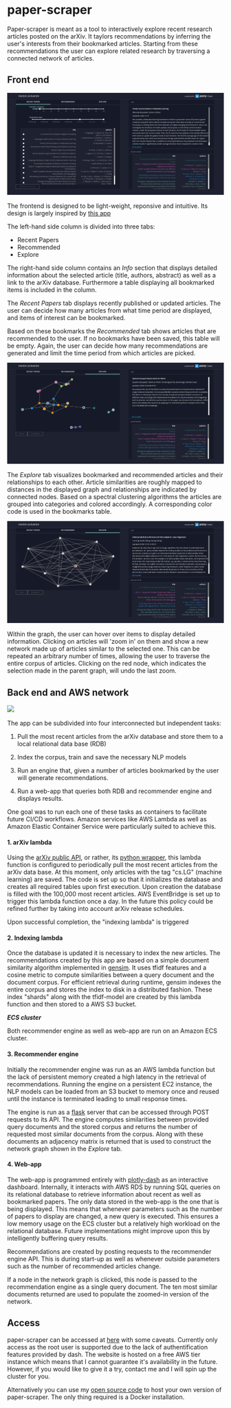# paper-scraper

Paper-scraper is meant as a tool to interactively explore recent research articles posted on the arXiv. It taylors recommendations by inferring the user's interests from their bookmarked articles. Starting from these recommendations the user can explore related research by traversing a connected network of articles.

## Front end

![](img/1.png)

The frontend is designed to be light-weight, reponsive and intuitive. Its design is largely inspired by [this app](https://github.com/plotly/dash-sample-apps/tree/master/apps/dash-manufacture-spc-dashboard)

The left-hand side column is divided into three tabs: 
- Recent Papers 
- Recommended 
- Explore

The right-hand side column contains an *Info* section that displays detailed information about the selected article (title, authors, abstract) as well as a link to the arXiv database. Furthermore a table displaying all bookmarked items is included in the column.

The *Recent Papers* tab displays recently published or updated articles. The user can decide how many articles from what time period are displayed, and items of interest can be bookmarked.

Based on these bookmarks the *Recommended* tab shows articles that are recommended to the user. If no bookmarks have been saved, this table will be empty. Again, the user can decide how many recommendations are generated and limit the time period from which articles are picked.

![](/img/2.png)

The *Explore* tab visualizes bookmarked and recommended articles and their relationships to each other. Article similarities are roughly mapped to distances in the displayed graph and relationships are indicated by connected nodes. Based on a spectral clustering algorithms the articles are grouped into categories and colored accordingly. A corresponding color code is used in the bookmarks table. 

![](/img/3.png)

Within the graph, the user can hover over items to display detailed information. Clicking on articles will 'zoom in' on them and show a new network made up of articles similar to the selected one. This can be repeated an arbitrary number of times, allowing the user to traverse the entire corpus of articles. Clicking on the red node, which indicates the selection made in the parent graph, will undo the last zoom.


## Back end and AWS network

![](/img/aws_net.png)

The app can be subdivided into four interconnected but independent tasks:

1. Pull the most recent articles from the arXiv database and store them to a local relational data base (RDB)

2. Index the corpus, train and save the necessary NLP models

3. Run an engine that, given a number of articles bookmarked by the user will generate recommendations.

4. Run a web-app that queries both RDB and recommender engine and displays results.

One goal was to run each one of these tasks as containers to facilitate future CI/CD workflows. Amazon services like AWS Lambda as well as Amazon Elastic Container Service were particularly suited to achieve this.


#### 1. arXiv lambda 

Using the [arXiv public API](https://arxiv.org/help/api/basics), or rather, its [python wrapper](https://pypi.org/project/arxiv/), this lambda function is configured to periodically pull the most recent articles from the arXiv data base. At this moment, only articles with the tag "cs.LG" (machine learning) are saved. The code is set up so that it initializes the database and creates all required tables upon first execution. Upon creation the database is filled with the 100,000 most recent articles. AWS EventBridge is set up to trigger this lambda function once a day. In the future this policy could be refined further by taking into account arXiv release schedules. 

Upon successful completion, the "indexing lambda" is triggered

#### 2. Indexing lambda

Once the database is updated it is necessary to index the new articles. The recommendations created by this app are based on a simple document similarity algorithm implemented in [gensim](https://radimrehurek.com/gensim/). It uses tfidf features and a cosine metric to compute similarities between a query document and the document corpus. For efficient retrieval during runtime, gensim indexes the entire corpus and stores the index to disk in a distributed fashion. These index "shards" along with the tfidf-model are created by this lambda function and then stored to a AWS S3 bucket.  

***ECS cluster***

Both recommender engine as well as web-app are run on an Amazon ECS cluster. 

#### 3. Recommender engine

Initially the recommender engine was run as an AWS lambda function but the lack of persistent memory created a high latency in the retrieval of recommendations. Running the engine on a persistent EC2 instance, the NLP models can be loaded from an S3 bucket to memory once and reused until the instance is terminated leading to small response times. 

The engine is run as a [flask](https://flask.palletsprojects.com/en/1.1.x/) server that can be accessed through POST requests to its API. The engine computes similarities between provided query documents and the stored corpus and returns the number of requested most similar documents from the corpus. Along with these documents an adjacency matrix is returned that is used to construct the network graph shown in the *Explore* tab.

#### 4. Web-app

The web-app is programmed entirely with [plotly-dash](https://plotly.com/dash/) as an interactive dashboard. Internally, it interacts with AWS RDS by running SQL queries on its relational database to retrieve information about recent as well as bookmarked papers. The only data stored in the web-app is the one that is being displayed. This means that whenever parameters such as the number of papers to display are changed, a new query is executed. This ensures a low memory usage on the ECS cluster but a relatively high workload on the relational database. Future implementations might improve upon this by intelligently buffering query results. 

Recommendations are created by posting requests to the
recommender engine API. This is during start-up as well as whenever outside parameters such as the number of recommended  articles change. 

If a node in the network graph is clicked, this node is passed to the recommendation engine as a single query document. The ten most similar documents returned are used to populate the zoomed-in version of the network.

## Access

paper-scraper can be accessed at [here](https://tinyurl.com/y4ko4ka) with some caveats. Currently only access as the root user is supported due to the lack of authentification features provided by dash. The website is hosted on a free AWS tier instance which means that I cannot guarantee it's availability in the future. However, if you would like to give it a try, contact me and I will spin up the cluster for you.

Alternatively you can use my [open source code](https://github.com/semodi/arxiv_app) to host your own version of paper-scraper. The only thing required is a Docker installation. 
